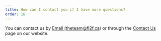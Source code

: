```yaml
---
title: How can I contact you if I have more questions?
order: 16
---
```


You can contact us by <a href= "mailto:theteam@fl2f.ca">Email (theteam@fl2f.ca)</a> or through the [Contact Us](/contact) page on our website.
